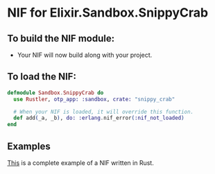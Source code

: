 # NIF for Elixir.Sandbox.SnippyCrab

## To build the NIF module:

- Your NIF will now build along with your project.

## To load the NIF:

```elixir
defmodule Sandbox.SnippyCrab do
  use Rustler, otp_app: :sandbox, crate: "snippy_crab"

  # When your NIF is loaded, it will override this function.
  def add(_a, _b), do: :erlang.nif_error(:nif_not_loaded)
end
```

## Examples

[This](https://github.com/rusterlium/NifIo) is a complete example of a NIF written in Rust.
